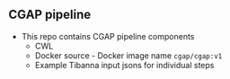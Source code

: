 ## CGAP pipeline
* This repo contains CGAP pipeline components
  * CWL
  * Docker source - Docker image name `cgap/cgap:v1`
  * Example Tibanna input jsons for individual steps

